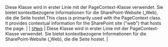 <span data-ttu-id="d96b7-p108">Diese Klasse wird in erster Linie mit der PageContext-Klasse verwendet. Sie bietet kontextbezogene Informationen für die SharePoint-Website („Web), die die Seite hostet.</span><span class="sxs-lookup"><span data-stu-id="d96b7-p108">This class is primarily used with the PageContext class. It provides contextual information for the SharePoint site ("web") that hosts the page.</span></span> |
| [`SPWeb`](./sp-page-context/spweb.md)     | Diese Klasse wird in erster Linie mit der PageContext-Klasse verwendet. Sie bietet kontextbezogene Informationen für die SharePoint-Website („Web), die die Seite hostet. |







